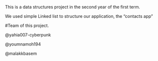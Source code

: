 This is a data structures project in the second year of the first term.

We used simple Linked list to structure our application, the “contacts app”

#Team of this project.

@yahia007-cyberpunk

@youmnamoh194

@malakkbasem
